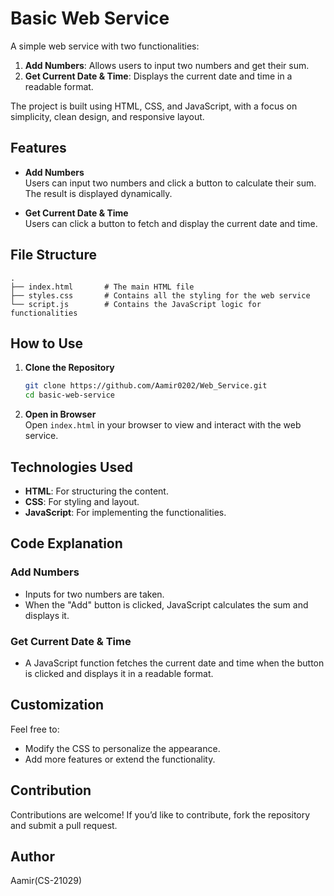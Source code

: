 # Basic Web Service

A simple web service with two functionalities:
1. **Add Numbers**: Allows users to input two numbers and get their sum.
2. **Get Current Date & Time**: Displays the current date and time in a readable format.

The project is built using HTML, CSS, and JavaScript, with a focus on simplicity, clean design, and responsive layout.

## Features

- **Add Numbers**  
  Users can input two numbers and click a button to calculate their sum. The result is displayed dynamically.

- **Get Current Date & Time**  
  Users can click a button to fetch and display the current date and time.

## File Structure

```
.
├── index.html       # The main HTML file
├── styles.css       # Contains all the styling for the web service
└── script.js        # Contains the JavaScript logic for functionalities
```

## How to Use

1. **Clone the Repository**
   ```bash
   git clone https://github.com/Aamir0202/Web_Service.git
   cd basic-web-service
   ```

2. **Open in Browser**  
   Open `index.html` in your browser to view and interact with the web service.

## Technologies Used

- **HTML**: For structuring the content.
- **CSS**: For styling and layout.
- **JavaScript**: For implementing the functionalities.

## Code Explanation

### Add Numbers
- Inputs for two numbers are taken.
- When the "Add" button is clicked, JavaScript calculates the sum and displays it.

### Get Current Date & Time
- A JavaScript function fetches the current date and time when the button is clicked and displays it in a readable format.

## Customization

Feel free to:
- Modify the CSS to personalize the appearance.
- Add more features or extend the functionality.

## Contribution

Contributions are welcome! If you’d like to contribute, fork the repository and submit a pull request.

## Author

Aamir(CS-21029)
